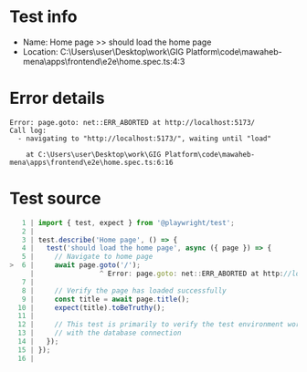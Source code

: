 # Test info

- Name: Home page >> should load the home page
- Location: C:\Users\user\Desktop\work\GIG Platform\code\mawaheb-mena\apps\frontend\e2e\home.spec.ts:4:3

# Error details

```
Error: page.goto: net::ERR_ABORTED at http://localhost:5173/
Call log:
  - navigating to "http://localhost:5173/", waiting until "load"

    at C:\Users\user\Desktop\work\GIG Platform\code\mawaheb-mena\apps\frontend\e2e\home.spec.ts:6:16
```

# Test source

```ts
   1 | import { test, expect } from '@playwright/test';
   2 |
   3 | test.describe('Home page', () => {
   4 |   test('should load the home page', async ({ page }) => {
   5 |     // Navigate to home page
>  6 |     await page.goto('/');
     |                ^ Error: page.goto: net::ERR_ABORTED at http://localhost:5173/
   7 |
   8 |     // Verify the page has loaded successfully
   9 |     const title = await page.title();
  10 |     expect(title).toBeTruthy();
  11 |
  12 |     // This test is primarily to verify the test environment works correctly
  13 |     // with the database connection
  14 |   });
  15 | });
  16 |
```